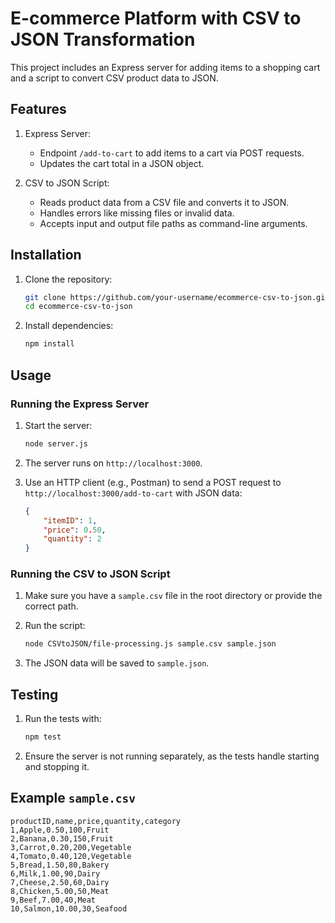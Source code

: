 # E-commerce Platform with CSV to JSON Transformation

This project includes an Express server for adding items to a shopping cart and a script to convert CSV product data to JSON.

## Features

1. Express Server:
    - Endpoint `/add-to-cart` to add items to a cart via POST requests.
    - Updates the cart total in a JSON object.

2. CSV to JSON Script:
    - Reads product data from a CSV file and converts it to JSON.
    - Handles errors like missing files or invalid data.
    - Accepts input and output file paths as command-line arguments.

## Installation

1. Clone the repository:
    ```bash
    git clone https://github.com/your-username/ecommerce-csv-to-json.git
    cd ecommerce-csv-to-json
    ```

2. Install dependencies:
    ```bash
    npm install
    ```

## Usage

### Running the Express Server

1. Start the server:
    ```bash
    node server.js
    ```

2. The server runs on `http://localhost:3000`.

3. Use an HTTP client (e.g., Postman) to send a POST request to `http://localhost:3000/add-to-cart` with JSON data:
    ```json
    {
        "itemID": 1,
        "price": 0.50,
        "quantity": 2
    }
    ```

### Running the CSV to JSON Script

1. Make sure you have a `sample.csv` file in the root directory or provide the correct path.

2. Run the script:
    ```bash
    node CSVtoJSON/file-processing.js sample.csv sample.json
    ```

3. The JSON data will be saved to `sample.json`.

## Testing

1. Run the tests with:
    ```bash
    npm test
    ```

2. Ensure the server is not running separately, as the tests handle starting and stopping it.

## Example `sample.csv`

```csv
productID,name,price,quantity,category
1,Apple,0.50,100,Fruit
2,Banana,0.30,150,Fruit
3,Carrot,0.20,200,Vegetable
4,Tomato,0.40,120,Vegetable
5,Bread,1.50,80,Bakery
6,Milk,1.00,90,Dairy
7,Cheese,2.50,60,Dairy
8,Chicken,5.00,50,Meat
9,Beef,7.00,40,Meat
10,Salmon,10.00,30,Seafood
